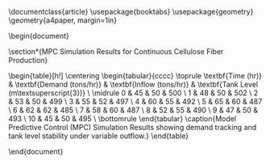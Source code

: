 \documentclass{article}
\usepackage{booktabs}
\usepackage{geometry}
\geometry{a4paper, margin=1in}

\begin{document}

\section*{MPC Simulation Results for Continuous Cellulose Fiber Production}

\begin{table}[h!]
\centering
\begin{tabular}{cccc}
\toprule
\textbf{Time (hr)} & \textbf{Demand (tons/hr)} & \textbf{Inflow (tons/hr)} & \textbf{Tank Level (m\textsuperscript{3})} \\
\midrule
0   & 45 & 50 & 500 \\
1   & 48 & 50 & 502 \\
2   & 53 & 50 & 499 \\
3   & 55 & 52 & 497 \\
4   & 60 & 55 & 492 \\
5   & 65 & 60 & 487 \\
6   & 62 & 62 & 485 \\
7   & 58 & 60 & 487 \\
8   & 52 & 55 & 490 \\
9   & 47 & 50 & 493 \\
10  & 45 & 50 & 495 \\
\bottomrule
\end{tabular}
\caption{Model Predictive Control (MPC) Simulation Results showing demand tracking and tank level stability under variable outflow.}
\end{table}

\end{document}
